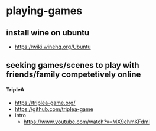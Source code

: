 # playing-games

## install wine on ubuntu

- https://wiki.winehq.org/Ubuntu

## seeking games/scenes to play with friends/family competetively online

#### TripleA

- https://triplea-game.org/
- https://github.com/triplea-game
- intro
    - https://www.youtube.com/watch?v=MX9ehmKFdmI
